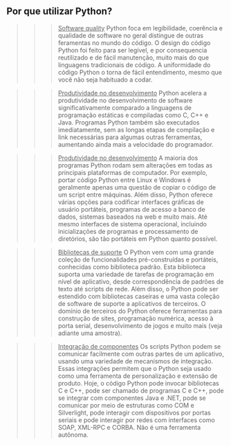 ## Por que utilizar Python?
>>><u>Software quality</u>
> Python foca em legibilidade, coerência e qualidade de software no geral distingue de outras feramentas no mundo do código. O design do código Python foi feito para ser legível, e por consequencia reutilizado e de fácil manutenção, muito mais do que linguagens tradicionais de código. A uniformidade do código Python  o torna de fácil entendimento, mesmo  que você não seja habituado a codar.

>>><u>Produtividade no desenvolvimento</u>
> Python acelera a produtividade no desenvolvimento de software significativamente comparado a linguagens de programação estáticas e compiladas como C, C++ e Java. Programas Python também são executados imediatamente, sem as longas etapas de compilação e link necessárias para algumas outras ferramentas, aumentando ainda mais a velocidade do programador.

>>><u>Produtividade no desenvolvimento</u>
> A maioria dos programas Python rodam sem alterações em todas as principais plataformas de computador. Por exemplo, portar código Python entre Linux e Windows é geralmente apenas uma questão de copiar o código de um script entre máquinas. Além disso, Python oferece várias opções para codificar interfaces gráficas de usuário portáteis, programas de acesso a banco de dados, sistemas baseados na web e muito mais. Até mesmo interfaces de sistema operacional, incluindo inicializações de programas e processamento de diretórios, são tão portáteis em Python quanto possível.

>>><u>Bibliotecas de suporte</u>
> O Python vem com uma grande coleção de funcionalidades pré-construídas e portáteis, conhecidas como biblioteca padrão. Esta biblioteca suporta uma variedade de tarefas de programação em nível de aplicativo, desde correspondência de padrões de texto até scripts de rede. Além disso, o Python pode ser estendido com bibliotecas caseiras e uma vasta coleção de software de suporte a aplicativos de terceiros. O domínio de terceiros do Python oferece ferramentas para construção de sites, programação numérica, acesso à porta serial, desenvolvimento de jogos e muito mais (veja adiante uma amostra).

>>><u>Integração de componentes</u>
> Os scripts Python podem se comunicar facilmente com outras partes de um aplicativo, usando uma variedade de mecanismos de integração. Essas integrações permitem que o Python seja usado como uma ferramenta de personalização e extensão de produto. Hoje, o código Python pode invocar bibliotecas C e C++, pode ser chamado de programas C e C++, pode se integrar com componentes Java e .NET, pode se comunicar por meio de estruturas como COM e Silverlight, pode interagir com dispositivos por portas seriais e pode interagir por redes com interfaces como SOAP, XML-RPC e CORBA. Não é uma ferramenta autônoma.